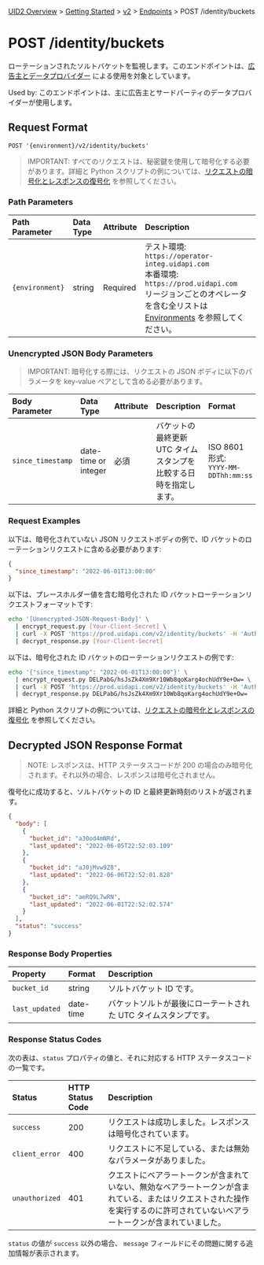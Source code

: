 [UID2 Overview](../../../README.md) > [Getting Started](../../getting-started.md) > [v2](../summary-doc-v2.md) > [Endpoints](summary-endpoints.md) > POST /identity/buckets

# POST /identity/buckets

ローテーションされたソルトバケットを監視します。このエンドポイントは、[広告主とデータプロバイダー](../guides/advertiser-dataprovider-guide.md) による使用を対象としています。

Used by: このエンドポイントは、主に広告主とサードパーティのデータプロバイダーが使用します。

## Request Format

`POST '{environment}/v2/identity/buckets'`

> IMPORTANT: すべてのリクエストは、秘密鍵を使用して暗号化する必要があります。詳細と Python スクリプトの例については、[リクエストの暗号化とレスポンスの復号化](../ref-info/encryption-decryption.md) を参照してください。

### Path Parameters

| Path Parameter  | Data Type | Attribute | Description                                                                                                                                                                                                   |
| :-------------- | :-------- | :-------- | :------------------------------------------------------------------------------------------------------------------------------------------------------------------------------------------------------------ |
| `{environment}` | string    | Required  | テスト環境: `https://operator-integ.uidapi.com`<br/>本番環境: `https://prod.uidapi.com`<br/>リージョンごとのオペレータを含む全リストは [Environments](../summary-doc-v2.md#environments) を参照してください。 |

### Unencrypted JSON Body Parameters

> IMPORTANT: 暗号化する際には、リクエストの JSON ボディに以下のパラメータを key-value ペアとして含める必要があります。

| Body Parameter    | Data Type            | Attribute | Description                                                       | Format                                   |
| :---------------- | :------------------- | :-------- | :---------------------------------------------------------------- | :--------------------------------------- |
| `since_timestamp` | date-time or integer | 必須      | バケットの最終更新 UTC タイムスタンプを比較する日時を指定します。 | ISO 8601 形式:<br/>`YYYY-MM-DDThh:mm:ss` |

### Request Examples

以下は、暗号化されていない JSON リクエストボディの例で、ID バケットのローテーションリクエストに含める必要があります:

```json
{
  "since_timestamp": "2022-06-01T13:00:00"
}
```

以下は、プレースホルダー値を含む暗号化された ID バケットローテーションリクエストフォーマットです:

```sh
echo '[Unencrypted-JSON-Request-Body]' \
  | encrypt_request.py [Your-Client-Secret] \
  | curl -X POST 'https://prod.uidapi.com/v2/identity/buckets' -H 'Authorization: Bearer [Your-Client-API-Key]' -d @- \
  | decrypt_response.py [Your-Client-Secret]
```

以下は、暗号化された ID バケットのローテーションリクエストの例です:

```sh
echo '{"since_timestamp": "2022-06-01T13:00:00"}' \
  | encrypt_request.py DELPabG/hsJsZk4Xm9Xr10Wb8qoKarg4ochUdY9e+Ow= \
  | curl -X POST 'https://prod.uidapi.com/v2/identity/buckets' -H 'Authorization: Bearer [Your-Client-API-Key]' -d @- \
  | decrypt_response.py DELPabG/hsJsZk4Xm9Xr10Wb8qoKarg4ochUdY9e+Ow=
```

詳細と Python スクリプトの例については、[リクエストの暗号化とレスポンスの復号化](../ref-info/encryption-decryption.md) を参照してください。

## Decrypted JSON Response Format

> NOTE: レスポンスは、HTTP ステータスコードが 200 の場合のみ暗号化されます。それ以外の場合、レスポンスは暗号化されません。

復号化に成功すると、ソルトバケットの ID と最終更新時刻のリストが返されます。

```json
{
  "body": [
    {
      "bucket_id": "a30od4mNRd",
      "last_updated": "2022-06-05T22:52:03.109"
    },
    {
      "bucket_id": "aJ0jMvw9Z8",
      "last_updated": "2022-06-06T22:52:01.828"
    },
    {
      "bucket_id": "aeRQ9L7wRN",
      "last_updated": "2022-06-01T22:52:02.574"
    }
  ],
  "status": "success"
}
```

### Response Body Properties

| Property       | Format    | Description                                                     |
| :------------- | :-------- | :-------------------------------------------------------------- |
| `bucket_id`    | string    | ソルトバケット ID です。                                        |
| `last_updated` | date-time | バケットソルトが最後にローテートされた UTC タイムスタンプです。 |

### Response Status Codes

次の表は、`status` プロパティの値と、それに対応する HTTP ステータスコードの一覧です。

| Status         | HTTP Status Code | Description                                                                                                                                                                    |
| :------------- | :--------------- | :----------------------------------------------------------------------------------------------------------------------------------------------------------------------------- |
| `success`      | 200              | リクエストは成功しました。レスポンスは暗号化されています。                                                                                                                     |
| `client_error` | 400              | リクエストに不足している、または無効なパラメータがありました。                                                                                                                 |
| `unauthorized` | 401              | クエストにベアラートークンが含まれていない、無効なベアラートークンが含まれている、またはリクエストされた操作を実行するのに許可されていないベアラートークンが含まれていました。 |

`status` の値が `success` 以外の場合、 `message` フィールドにその問題に関する追加情報が表示されます。
